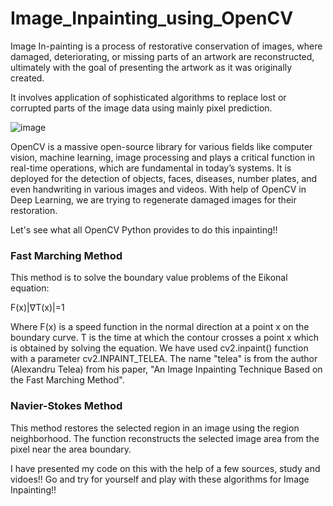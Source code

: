 # Image_Inpainting_using_OpenCV

Image In-painting is a process of restorative conservation of images, where damaged, deteriorating, or missing parts of an artwork are reconstructed, ultimately with the goal of presenting the artwork as it was originally created.

It involves application of sophisticated algorithms to replace lost or corrupted parts of the image data using mainly pixel prediction.

![image](https://user-images.githubusercontent.com/88997340/185057974-3a16e685-4209-4274-8fb9-88088645979f.png)

OpenCV is a massive open-source library for various fields like computer vision, machine learning, image processing and plays a critical function in real-time operations, which are fundamental in today’s systems. It is deployed for the detection of objects, faces, diseases, number plates, and even handwriting in various images and videos. With help of OpenCV in Deep Learning, we are trying to regenerate damaged images for their restoration.

Let's see what all OpenCV Python provides to do this inpainting!!

### Fast Marching Method

This method is to solve the boundary value problems of the Eikonal equation:

F(x)|∇T(x)|=1

Where F(x) is a speed function in the normal direction at a point x on the boundary curve. T is the time at which the contour crosses a point x which is obtained by solving the equation. We have used cv2.inpaint() function with a parameter cv2.INPAINT_TELEA. The name "telea" is from the author (Alexandru Telea) from his paper, "An Image Inpainting Technique Based on the Fast Marching Method".

### Navier-Stokes Method

This method restores the selected region in an image using the region neighborhood. The function reconstructs the selected image area from the pixel near the area boundary.

I have presented my code on this with the help of a few sources, study and vidoes!! Go and try for yourself and play with these algorithms for Image Inpainting!!

